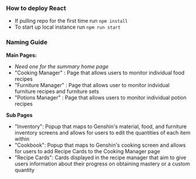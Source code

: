 ### How to deploy React
- If pulling repo for the first time run ```npm install```
- To start up local instance run ```npm run start```

### Naming Guide

**Main Pages:**
- *Need one for the summary home page*
- "Cooking Manager" : Page that allows users to monitor individual food recipes 
- "Furniture Manager" : Page that allows user to monitor indvidual furniture recipes and furniture sets
- "Potions Manager" : Page that allows users to monitor individual potion recipes

**Sub Pages**
- "Inventory": Popup that maps to Genshin's material, food, and furniture inventory screens and allows for users to edit the quantities of each item within
- "Cookbook": Popup that maps to Genshin's cooking screen and allows for users to add Recipe Cards to the Cooking Manager page
- "Recipe Cards": Cards displayed in the recipe manager that aim to give users information about their progress on obtaining mastery or a custom quantity
